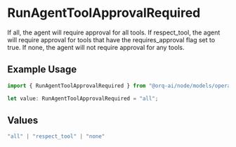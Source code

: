 # RunAgentToolApprovalRequired

If all, the agent will require approval for all tools. If respect_tool, the agent will require approval for tools that have the requires_approval flag set to true. If none, the agent will not require approval for any tools.

## Example Usage

```typescript
import { RunAgentToolApprovalRequired } from "@orq-ai/node/models/operations";

let value: RunAgentToolApprovalRequired = "all";
```

## Values

```typescript
"all" | "respect_tool" | "none"
```